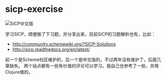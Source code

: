 # sicp-exercise

![SICP中文版](http://img6.douban.com/lpic/s1113106.jpg)

学习SICP，顺便做了下习题，并分享出来，目前SICP的习题解析也有，比如：

- http://community.schemewiki.org/?SICP-Solutions
- http://sicp.readthedocs.org/en/latest/

前一个是Scheme社区维护的，后一个是中文版的，不过两年没有维护了，后面几章缺失。
两个站点都有一些有价值的评论可以学习。我自己也参考了一些，并用Clojure做的。

